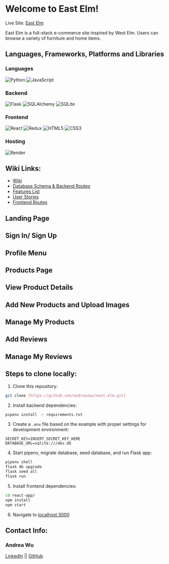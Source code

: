 # Welcome to East Elm!

Live Site: [East Elm](https://east-elm.onrender.com/)

East Elm is a full-stack e-commerce site inspired by West Elm. Users can browse a variety of furniture and home items.

## Languages, Frameworks, Platforms and Libraries

### Languages
![Python](https://img.shields.io/badge/python-3670A0?style=for-the-badge&logo=python&logoColor=ffdd54) ![JavaScript](https://img.shields.io/badge/javascript-%23323330.svg?style=for-the-badge&logo=javascript&logoColor=%23F7DF1E)

### Backend
![Flask](https://img.shields.io/badge/flask-%23000.svg?style=for-the-badge&logo=flask&logoColor=white) ![SQLAlchemy](https://img.shields.io/badge/SQLAlchemy-100000?style=for-the-badge&logo=sql&logoColor=BA1212&labelColor=AD0000&color=A90000) ![SQLite](https://img.shields.io/badge/sqlite-%2307405e.svg?style=for-the-badge&logo=sqlite&logoColor=white)

### Frontend
![React](https://img.shields.io/badge/react-%2320232a.svg?style=for-the-badge&logo=react&logoColor=%2361DAFB) ![Redux](https://img.shields.io/badge/redux-%23593d88.svg?style=for-the-badge&logo=redux&logoColor=white) ![HTML5](https://img.shields.io/badge/html5-%23E34F26.svg?style=for-the-badge&logo=html5&logoColor=white) ![CSS3](https://img.shields.io/badge/css3-%231572B6.svg?style=for-the-badge&logo=css3&logoColor=white)

### Hosting
![Render](https://img.shields.io/badge/Render-12100E?style=for-the-badge&logo=Render)

## Wiki Links:
* [Wiki](https://github.com/andreazwu/east-elm/wiki)
* [Database Schema & Backend Routes](https://github.com/andreazwu/east-elm/wiki/Database-Schema-&-Backend-Routes)
* [Features List](https://github.com/andreazwu/east-elm/wiki/MVP-Features)
* [User Stories](https://github.com/andreazwu/east-elm/wiki/User-Stories)
* [Frontend Routes](https://github.com/andreazwu/east-elm/wiki/Frontend-Routes)

## Landing Page


## Sign In/ Sign Up


## Profile Menu


## Products Page


## View Product Details


## Add New Products and Upload Images


## Manage My Products


## Add Reviews


## Manage My Reviews


## Steps to clone locally:
1. Clone this repository:
```bash
git clone [https://github.com/andreazwu/east-elm.git]
```

2. Install backend dependencies:

```bash
pipenv install -r requirements.txt
```

3. Create a `.env` file based on the example with proper settings for development environment:
```
SECRET_KEY=INSERT_SECRET_KEY_HERE
DATABASE_URL=sqlite:///dev.db
```

4. Start pipenv, migrate database, seed database, and run Flask app:

```bash
pipenv shell
flask db upgrade
flask seed all
flask run
```

5. Install frontend dependencies:

```bash
cd react-app/
npm install
npm start
```

6. Navigate to [localhost:3000](http://localhost:3000)



## Contact Info:

### Andrea Wu

[LinkedIn](https://www.linkedin.com/in/andreazwu/) || [GitHub](https://github.com/andreazwu)

